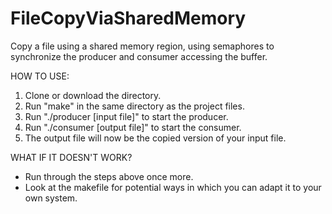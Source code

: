 # FileCopyViaSharedMemory
Copy a file using a shared memory region, using semaphores to synchronize the producer and consumer accessing the buffer.

HOW TO USE:
1. Clone or download the directory.
2. Run "make" in the same directory as the project files.
3. Run "./producer [input file]" to start the producer.
4. Run "./consumer [output file]" to start the consumer.
5. The output file will now be the copied version of your input file.



WHAT IF IT DOESN'T WORK?
- Run through the steps above once more.
- Look at the makefile for potential ways in which you can adapt it to your own system.
